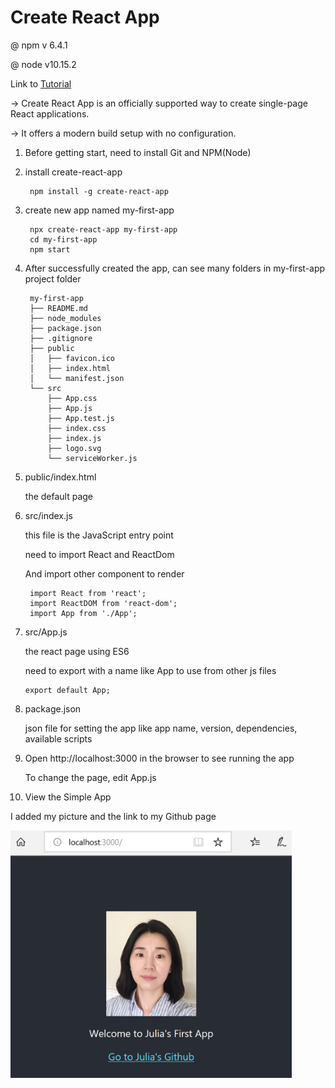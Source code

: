 # Create React App  

@ npm v 6.4.1

@ node v10.15.2

Link to <a href='https://facebook.github.io/create-react-app/docs/getting-started'> Tutorial </a>


-> Create React App is an officially supported way to create single-page React applications. 

-> It offers a modern build setup with no configuration.

1. Before getting start, need to install Git and NPM(Node) 


2. install create-react-app

        npm install -g create-react-app

3. create new app named my-first-app
       
        npx create-react-app my-first-app
        cd my-first-app
        npm start

4. After successfully created the app, can see many folders in my-first-app project folder

        my-first-app
        ├── README.md
        ├── node_modules
        ├── package.json
        ├── .gitignore
        ├── public
        │   ├── favicon.ico
        │   ├── index.html
        │   └── manifest.json
        └── src
            ├── App.css
            ├── App.js
            ├── App.test.js
            ├── index.css
            ├── index.js
            ├── logo.svg
            └── serviceWorker.js
 
 5. public/index.html
 
       the default page
 
 6. src/index.js
 
       this file is the JavaScript entry point 
       
       need to import React and ReactDom
       
       And import other component to render 
       
         import React from 'react';
         import ReactDOM from 'react-dom';
         import App from './App';
   
 7. src/App.js
       
       the react page using ES6
       
       need to export with a name like App to use from other js files
       
        export default App;
       
 8. package.json
 
       json file for setting the app like app name, version, dependencies, available scripts
 
  
 9. Open http://localhost:3000 in the browser to see running the app
 
    To change the page, edit App.js
    
 10. View the Simple App 
 
 I added my picture and the link to my Github page
 
 <img src="img/theFirstApp.PNG" width="450px" > 

